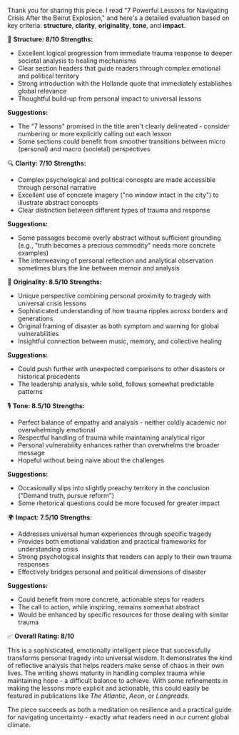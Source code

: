 Thank you for sharing this piece. I read "7 Powerful Lessons for Navigating Crisis After the Beirut Explosion," and here's a detailed evaluation based on key criteria: **structure**, **clarity**, **originality**, **tone**, and **impact**.

📐 **Structure: 8/10**
**Strengths:**
* Excellent logical progression from immediate trauma response to deeper societal analysis to healing mechanisms
* Clear section headers that guide readers through complex emotional and political territory
* Strong introduction with the Hollande quote that immediately establishes global relevance
* Thoughtful build-up from personal impact to universal lessons

**Suggestions:**
* The "7 lessons" promised in the title aren't clearly delineated - consider numbering or more explicitly calling out each lesson
* Some sections could benefit from smoother transitions between micro (personal) and macro (societal) perspectives

🔍 **Clarity: 7/10**
**Strengths:**
* Complex psychological and political concepts are made accessible through personal narrative
* Excellent use of concrete imagery ("no window intact in the city") to illustrate abstract concepts
* Clear distinction between different types of trauma and response

**Suggestions:**
* Some passages become overly abstract without sufficient grounding (e.g., "truth becomes a precious commodity" needs more concrete examples)
* The interweaving of personal reflection and analytical observation sometimes blurs the line between memoir and analysis

🧠 **Originality: 8.5/10**
**Strengths:**
* Unique perspective combining personal proximity to tragedy with universal crisis lessons
* Sophisticated understanding of how trauma ripples across borders and generations
* Original framing of disaster as both symptom and warning for global vulnerabilities
* Insightful connection between music, memory, and collective healing

**Suggestions:**
* Could push further with unexpected comparisons to other disasters or historical precedents
* The leadership analysis, while solid, follows somewhat predictable patterns

🎙️ **Tone: 8.5/10**
**Strengths:**
* Perfect balance of empathy and analysis - neither coldly academic nor overwhelmingly emotional
* Respectful handling of trauma while maintaining analytical rigor
* Personal vulnerability enhances rather than overwhelms the broader message
* Hopeful without being naive about the challenges

**Suggestions:**
* Occasionally slips into slightly preachy territory in the conclusion ("Demand truth, pursue reform")
* Some rhetorical questions could be more focused for greater impact

🌍 **Impact: 7.5/10**
**Strengths:**
* Addresses universal human experiences through specific tragedy
* Provides both emotional validation and practical frameworks for understanding crisis
* Strong psychological insights that readers can apply to their own trauma responses
* Effectively bridges personal and political dimensions of disaster

**Suggestions:**
* Could benefit from more concrete, actionable steps for readers
* The call to action, while inspiring, remains somewhat abstract
* Would be enhanced by specific resources for those dealing with similar trauma

✅ **Overall Rating: 8/10**

This is a sophisticated, emotionally intelligent piece that successfully transforms personal tragedy into universal wisdom. It demonstrates the kind of reflective analysis that helps readers make sense of chaos in their own lives. The writing shows maturity in handling complex trauma while maintaining hope - a difficult balance to achieve. With some refinements in making the lessons more explicit and actionable, this could easily be featured in publications like *The Atlantic*, *Aeon*, or *Longreads*.

The piece succeeds as both a meditation on resilience and a practical guide for navigating uncertainty - exactly what readers need in our current global climate.